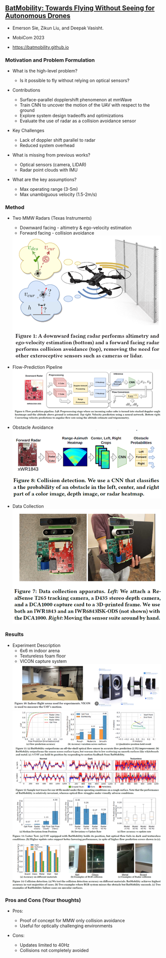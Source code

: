 ## [BatMobility: Towards Flying Without Seeing for Autonomous Drones](https://arxiv.org/abs/2307.11518)

* Emerson Sie, Zikun Liu, and Deepak Vasisht.

* MobiCom 2023 

* https://batmobility.github.io

### Motivation and Problem Formulation

* What is the high-level problem?
  * Is it possible to fly without relying on optical sensors?

* Contributions
  * Surface-parallel dopplershift phenomenon at mmWave
  * Train CNN to uncover the motion of the UAV with respect to the ground
  * Explore system design tradeoffs and optimizations
  * Evaluate the use of radar as a collision avoidance sensor

* Key Challenges
  * Lack of doppler shift parallel to radar
  * Reduced system overhead

* What is missing from previous works?
  * Optical sensors (camera, LIDAR)
  * Radar point clouds with IMU

* What are the key assumptions? 
  * Max operating range  (3-5m)
  * Max unambiguous velocity (1.5-2m/s)

### Method

* Two MMW Radars (Texas Instruments) 
  * Downward facing - altimetry & ego-velocity estimation
  * Forward facing - collision avoidance
  <img src="./method1.png"/>
    
* Flow-Prediction Pipeline
  <img src="./method2.png"/>
    
* Obstacle Avoidance
  <img src="./method3.png"/>

* Data Collection
  <img src="./method4.png"/>

### Results

* Experiment Description
  * 6x6 m indoor arena 
  * Textureless foam floor
  * VICON capture system
  <img src="./result1.png"/>
  <img src="./result2.png"/>
  <img src="./result3.png"/>

### Pros and Cons (Your thoughts)

* Pros: 
  * Proof of concept for MMW only collision avoidance
  * Useful for optically challenging environments

* Cons: 
  * Updates limited to 40Hz
  * Collisions not completely avoided
